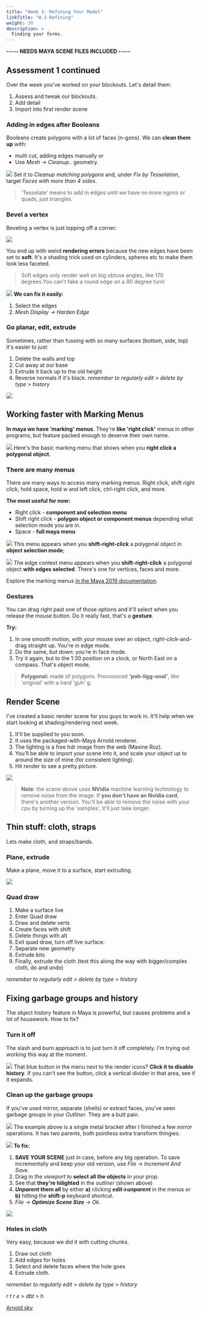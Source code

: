 ```yaml
---
title: "Week 3: Refining Your Model"
linkTitle: "W.3 Refining"
weight: 30
description: >
  Finding your forms.
---
```


**----- NEEDS MAYA SCENE FILES INCLUDED -----**

## Assessment 1 continued

Over the week you've worked on your blockouts. Let's detail them.
1. Assess and tweak our blockouts.
2. Add detail
3. Import into first render scene



### Adding in edges after Booleans

Booleans create polygons with a lot of faces (n-gons). We can **clean them up** with:
* multi cut, adding edges manually or 
* Use _Mesh -> Cleanup.._ geometry.

![](ngons_cleanup.png)
Set it to _Cleanup matching polygons_ and, under _Fix by Tesselation_, target _Faces with more than 4 sides_.

> 'Tesselate' means to add in edges until we have no more ngons or quads, just triangles.

### Bevel a vertex

Beveling a vertex is just lopping off a corner:

![](bevel_vertex.png)

You end up with weird **rendering errors** because the new edges have been set to **soft**. It's a shading trick used on cylinders, spheres etc to make them look less faceted.

> Soft edges only render well on big obtuse angles, like 170 degrees.You can't fake a round edge on a 90 degree turn!

![](edge_harden_normals.png)
**We can fix it easily:**
1. Select the edges
2. _Mesh Display -> Harden Edge_


### Go planar, edit, extrude

Sometimes, rather than fussing with so many surfaces (bottom, side, top) it's easier to just:
1. Delete the walls and top
2. Cut away at our base
3. Extrude it back up to the old height
4. Reverse normals if it's black.
_remember to regularly edit > delete by type > history_

![](edit_plane_extrude.png)


## Working faster with Marking Menus

**In maya we have 'marking' menus**. They're **like 'right click'** menus in other programs, but feature packed enough to deserve their own name.

![](marking_menu_basic.png)
Here's the basic marking menu that shows when you **right click a polygonal object**.

### There are many menus

There are many ways to access many marking menus. Right click, shift right click, hold space, hold w and left click, ctrl-right click, and more.

**The most useful for now:**
* Right click - **component and selection menu**
* Shift right click  - **polygon object or component menus** depending what selection mode you are in.
* Space - **full maya menu**

![](marking_polygon_object.png)
This menu appears when you **shift-right-click** a polygonal object in **object selection mode**;

![](marking_edges.png)
The edge context menu appears when you **shift-right-click** a polygonal object **with edges selected**. There's one for vertices, faces and more.

Explore the marking menus [in the Maya 2019 documentation](https://knowledge.autodesk.com/support/maya/learn-explore/caas/CloudHelp/cloudhelp/2019/ENU/Maya-Basics/files/GUID-8BA1A3AA-4C44-4779-8B22-0AAE3627E8EB-htm.html).

### Gestures
You can drag right past one of those options and it'll select when you release the mouse button. Do it really fast, that's a **gesture**.

**Try:**
1. In one smooth motion, with your mouse over an object, right-click-and-drag straight up. You're in edge mode.
2. Do the same, but down: you're in face mode.
3. Try it again, but to the 1:30 position on a clock, or North East on a compass. That's object mode.

> **Polygonal:** made of polygons. Pronounced **'poh-ligg-onal'**, like 'original' with a hard 'guh' g.


## Render Scene

I've created a basic render scene for you guys to work in. It'll help when we start looking at shading/rendering next week.
1. It'll be supplied to you soon.
1. It uses the packaged-with-Maya Arnold renderer.
2. The lighting is a free hdr image from the web (Maxine Roz).
3. You'll be able to import your scene into it, and scale your object up to around the size of mine (for consistent lighting).
4. Hit render to see a pretty picture.

![](render_scene_table.png)

> **Note**: the scene above uses **NVidia** machine learning technology to remove noise from the image. If **you don't have an Nvidia card**, there's another version. You'll be able to remove the noise with your cpu by turning up the 'samples', it'll just take longer.

## Thin stuff: cloth, straps

Lets make cloth, and straps/bands.

### Plane, extrude

Make a plane, move it to a surface, start extruding.

![](table_chunked_2.png)


### Quad draw

1. Make a surface live
2. Enter Quad draw
3. Draw and delete verts
4. Create faces with shift
5. Delete things with alt
6. Exit quad draw, turn off live surface.
7. Separate new geometry
8. Extrude bits
9. Finally, extrude the cloth (test this along the way with bigger/complex cloth, do and undo)

_remember to regularly edit > delete by type > history_

## Fixing garbage groups and history

The object history feature in Maya is powerful, but causes problems and a lot of housework. How to fix?

### Turn it off

The slash and burn approach is to just turn it off completely. I'm trying out working this way at the moment.

![](history_button.png)
That blue button in the menu next to the render icons? **Click it to disable history**.  If you can't see the button, click a vertical divider in that area, see if it expands.

### Clean up the garbage groups

If you've used mirror, separate (shells) or extract faces, you've seen garbage groups in your _Outliner_. They are a butt pain. 

![](fix_groups_example_garbage.png)
The example above is a single metal bracket after I finished a few _mirror_ operations. It has two parents, both pointless extra transform thingies.

![](fix_groups_drag_select.png)
**To fix:**
1. **SAVE YOUR SCENE** just in case, before any big operation. To save incrementally and keep your old version, use _File -> Increment And Save_.
1. Drag in the _viewport_ to **select all the objects** in your prop. 
2. See that **they're hilighted** in the _outliner_ (shown above)
3. **_Unparent_ them all** by either **a)** clicking _**edit->unparent**_ in the menus or **b)** hitting the **shift-p** keyboard shortcut.
4. _File -> **Optimize Scene Size** -> Ok_.

![](fix_groups_optimise.png)

### Holes in cloth

Very easy, because we did it with cutting chunks. 

1. Draw out cloth
2. Add edges for holes
3. Select and delete faces where the hole goes
4. Extrude cloth.

_remember to regularly edit > delete by type > history_

_r t r e > dbt > h_

[Arnold sky](https://docs.arnoldrenderer.com/pages/viewpage.action?pageId=40111029)